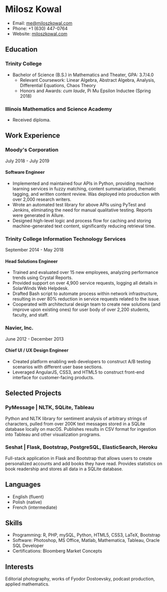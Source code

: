 # Milosz Kowal
* Email: [me@miloszkowal.com](mailto:me@miloszkowal.com)
* Phone: +1 (630) 447-0764
* Website: [miloszkowal.com](https://miloszkowal.com)

## Education

### Trinity College
* Bachelor of Science (B.S.) in Mathematics and Theater, GPA: 3.7/4.0
    * Relevant Coursework: Linear Algebra, Abstract Algebra, Analysis, Differential Equations, Chaos Theory
    * Honors and Awards: _cum laude_, Pi Mu Epsilon Inductee (Spring 2018)

### Illinois Mathematics and Science Academy
* Received diploma.

## Work Experience

### Moody's Corporation
July 2018 - July 2019

#### Software Engineer
* Implemented and maintained four APIs in Python, providing machine learning services in fuzzy matching, content summarization, thematic tagging, and written content review. Was deployed into production with over 2,000 research writers.
* Wrote an automated test library for above APIs using PyTest and Jenkins, eliminating the need for manual qualitative testing. Reports were generated in Allure.
* Designed high-level logic and process flow for caching and storing machine-generated text content, significantly reducing retrieval time.

### Trinity College Information Technology Services
September 2014 - May 2018

#### Head Solutions Engineer
* Trained and evaluated over 15 new employees, analyzing performance trends using Crystal Reports.
* Provided support on over 4,900 service requests, logging all details in SolarWinds Web Helpdesk.
* Drafted Bash script to automate process within network infrastructure, resulting in over 80% reduction in service requests related to the issue.
* Cooperated with architectural design team to create new solutions (and improve upon existing ones) for user body of over 2,200 students, faculty, and staff.

### Navier, Inc.
June 2012 - December 2013

#### Chief UI / UX Design Engineer

* Created platform enabling web developers to construct A/B testing scenarios with different user base sections.
* Leveraged AngularJS, CSS3, and HTML5 to construct front-end interface for customer-facing products.

## Selected Projects

### PyMessage | NLTK, SQLite, Tableau

Python and NLTK library for sentiment analysis of arbitrary strings of characters, pulled from over 200K text messages stored in a SQLite database locally on macOS. Publishes results in CSV format for ingestion into Tableau and other visualization programs.

### Seshat | Flask, Bootstrap, PostgreSQL, ElasticSearch, Heroku

Full-stack application in Flask and Bootstrap that allows users to create personalized accounts and add books they have read. Provides statistics on book readership and stores all data in a SQLite database.

## Languages

* English (fluent)
* Polish (native)
* French (intermediate)

## Skills

* Programming: R, PHP, mySQL, Python, HTML5, CSS3, LaTeX, Bootstrap
* Software: Photoshop, MS Office, Matlab, Mathematica, Tableau, Oracle SQL Developer
* Certifications: Bloomberg Market Concepts

## Interests

Editorial photography, works of Fyodor Dostoevsky, podcast production, applied mathematics.
